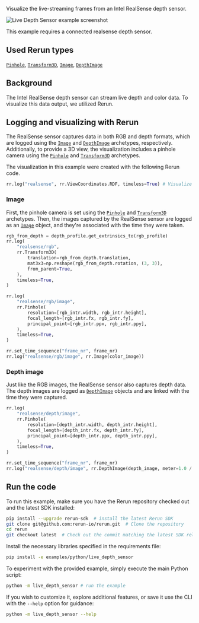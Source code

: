 <!--[metadata]
title = "Live depth sensor"
tags = ["2D", "3D", "Live", "Depth", "RealSense"]
thumbnail = "https://static.rerun.io/live_depth_sensor/d3c0392bebe2003d24110a779d6f6748167772d8/480w.png"
thumbnail_dimensions = [480, 360]
-->

Visualize the live-streaming frames from an Intel RealSense depth sensor.

<picture>
  <source media="(max-width: 480px)" srcset="https://static.rerun.io/live_depth_sensor/d3c0392bebe2003d24110a779d6f6748167772d8/480w.png">
  <source media="(max-width: 768px)" srcset="https://static.rerun.io/live_depth_sensor/d3c0392bebe2003d24110a779d6f6748167772d8/768w.png">
  <source media="(max-width: 1024px)" srcset="https://static.rerun.io/live_depth_sensor/d3c0392bebe2003d24110a779d6f6748167772d8/1024w.png">
  <source media="(max-width: 1200px)" srcset="https://static.rerun.io/live_depth_sensor/d3c0392bebe2003d24110a779d6f6748167772d8/1200w.png">
  <img src="https://static.rerun.io/live_depth_sensor/d3c0392bebe2003d24110a779d6f6748167772d8/full.png" alt="Live Depth Sensor example screenshot">
</picture>

This example requires a connected realsense depth sensor.

## Used Rerun types
[`Pinhole`](https://www.rerun.io/docs/reference/types/archetypes/pinhole), [`Transform3D`](https://www.rerun.io/docs/reference/types/archetypes/transform3d), [`Image`](https://www.rerun.io/docs/reference/types/archetypes/image), [`DepthImage`](https://www.rerun.io/docs/reference/types/archetypes/depth_image)

## Background
The Intel RealSense depth sensor can stream live depth and color data. To visualize this data output, we utilized Rerun.

## Logging and visualizing with Rerun

The RealSense sensor captures data in both RGB and depth formats, which are logged using the [`Image`](https://www.rerun.io/docs/reference/types/archetypes/image) and [`DepthImage`](https://www.rerun.io/docs/reference/types/archetypes/depth_image) archetypes, respectively.
Additionally, to provide a 3D view, the visualization includes a pinhole camera using the [`Pinhole`](https://www.rerun.io/docs/reference/types/archetypes/pinhole) and [`Transform3D`](https://www.rerun.io/docs/reference/types/archetypes/transform3d) archetypes.

The visualization in this example were created with the following Rerun code.

```python
rr.log("realsense", rr.ViewCoordinates.RDF, timeless=True) # Visualize the data as RDF
```



### Image

First, the pinhole camera is set using the [`Pinhole`](https://www.rerun.io/docs/reference/types/archetypes/pinhole) and [`Transform3D`](https://www.rerun.io/docs/reference/types/archetypes/transform3d) archetypes. Then, the images captured by the RealSense sensor are logged as an [`Image`](https://www.rerun.io/docs/reference/types/archetypes/image) object, and they're associated with the time they were taken.



```python
rgb_from_depth = depth_profile.get_extrinsics_to(rgb_profile)
rr.log(
    "realsense/rgb",
    rr.Transform3D(
        translation=rgb_from_depth.translation,
        mat3x3=np.reshape(rgb_from_depth.rotation, (3, 3)),
        from_parent=True,
    ),
    timeless=True,
)
```

```python
rr.log(
    "realsense/rgb/image",
    rr.Pinhole(
        resolution=[rgb_intr.width, rgb_intr.height],
        focal_length=[rgb_intr.fx, rgb_intr.fy],
        principal_point=[rgb_intr.ppx, rgb_intr.ppy],
    ),
    timeless=True,
)
```
```python
rr.set_time_sequence("frame_nr", frame_nr)
rr.log("realsense/rgb/image", rr.Image(color_image))
```

### Depth image

Just like the RGB images, the RealSense sensor also captures depth data. The depth images are logged as [`DepthImage`](https://www.rerun.io/docs/reference/types/archetypes/depth_image) objects and are linked with the time they were captured.

```python
rr.log(
    "realsense/depth/image",
    rr.Pinhole(
        resolution=[depth_intr.width, depth_intr.height],
        focal_length=[depth_intr.fx, depth_intr.fy],
        principal_point=[depth_intr.ppx, depth_intr.ppy],
    ),
    timeless=True,
)
```
```python
rr.set_time_sequence("frame_nr", frame_nr)
rr.log("realsense/depth/image", rr.DepthImage(depth_image, meter=1.0 / depth_units))
```

## Run the code
To run this example, make sure you have the Rerun repository checked out and the latest SDK installed:
```bash
pip install --upgrade rerun-sdk  # install the latest Rerun SDK
git clone git@github.com:rerun-io/rerun.git  # Clone the repository
cd rerun
git checkout latest  # Check out the commit matching the latest SDK release
```
Install the necessary libraries specified in the requirements file:
```bash
pip install -e examples/python/live_depth_sensor
```
To experiment with the provided example, simply execute the main Python script:
```bash
python -m live_depth_sensor # run the example
```
If you wish to customize it, explore additional features, or save it use the CLI with the `--help` option for guidance:
```bash
python -m live_depth_sensor --help
```
